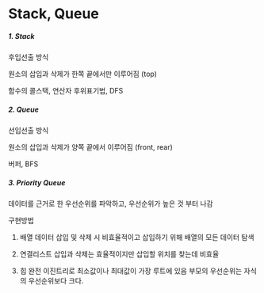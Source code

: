 # Stack, Queue

##### 1. Stack

후입선출 방식

원소의 삽입과 삭제가 한쪽 끝에서만 이루어짐 (top)

함수의 콜스택, 연산자 후위표기법, DFS

##### 2. Queue

선입선출 방식

원소의 삽입과 삭제가 양쪽 끝에서 이루어짐 (front, rear)

버퍼, BFS

##### 3. Priority Queue

데이터를 근거로 한 우선순위를 파악하고, 우선순위가 높은 것 부터 나감

구현방법

1. 배열
   데이터 삽입 및 삭제 시 비효율적이고 삽입하기 위해 배열의 모든 데이터 탐색

2. 연결리스트
   삽입과 삭제는 효율적이지만 삽입할 위치를 찾는데 비효율

3. 힙
   완전 이진트리로 최소값이나 최대값이 가장 루트에 있음
   부모의 우선순위는 자식의 우선순위보다 크다.
